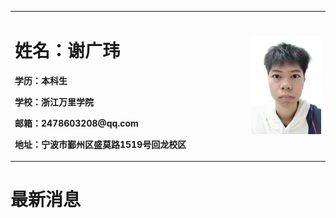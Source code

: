 <table border="0">
  <tr>
    <td width="75%">
      <h1>姓名：谢广玮</h1>
      <p><b>学历：本科生</b></p>
      <p><b>学校：浙江万里学院</b></p>
      <p><b>邮箱：2478603208@qq.com</b></p>
      <p><b>地址：宁波市鄞州区盛莫路1519号回龙校区</b></p>
    </td>
    <td width="25%">
      <img src="/zjz.jpeg" width="100%">      
    </td>
  </tr>
</table>

# 最新消息
